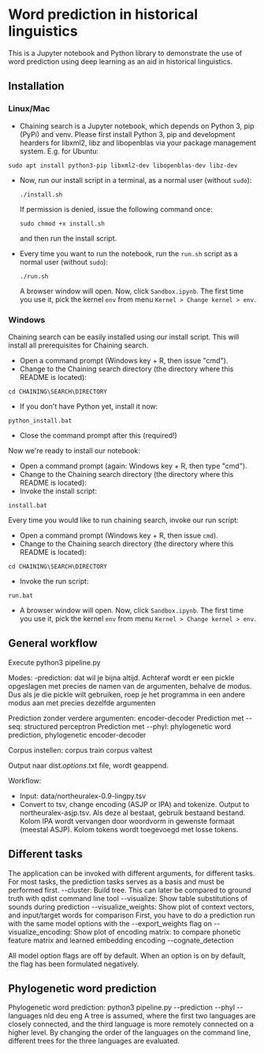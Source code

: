 # Word prediction in historical linguistics
This is a Jupyter notebook and Python library to demonstrate the use of word prediction using deep learning as an aid in historical linguistics.

## Installation
### Linux/Mac

* Chaining search is a Jupyter notebook, which depends on Python 3, pip (PyPi) and venv. Please first install Python 3, pip and development hearders for libxml2, libz and libopenblas via your package management system. E.g. for Ubuntu:
 ```
 sudo apt install python3-pip libxml2-dev libopenblas-dev libz-dev
 ```

* Now, run our install script in a terminal, as a normal user (without `sudo`):
   ```
   ./install.sh
   ```
   If permission is denied, issue the following command once:
   ```
   sudo chmod +x install.sh
   ```
   and then run the install script.

* Every time you want to run the notebook, run the `run.sh` script as a normal user (without `sudo`):
   ```
   ./run.sh
   ```
   A browser window will open. Now, click `Sandbox.ipynb`. The first time you use it, pick the kernel `env` from menu `Kernel > Change kernel > env`.


### Windows

Chaining search can be easily installed using our install script. This will install all prerequisites for Chaining search.

* Open a command prompt (Windows key + R, then issue "cmd").
* Change to the Chaining search directory (the directory where this README is located):
 ```
 cd CHAINING\SEARCH\DIRECTORY
 ```
* If you don't have Python yet, install it now:
 ```
 python_install.bat
 ```
* Close the command prompt after this (required!)

Now we're ready to install our notebook:
* Open a command prompt (again: Windows key + R, then type "cmd").
* Change to the Chaining search directory (the directory where this README is located): 
* Invoke the install script:
 ```
 install.bat
 ```

Every time you would like to run chaining search, invoke our run script:

* Open a command prompt (Windows key + R, then issue `cmd`).
* Change to the Chaining search directory (the directory where this README is located):
 ```
 cd CHAINING\SEARCH\DIRECTORY
 ```
* Invoke the run script:
 ```
 run.bat
 ```
* A browser window will open. Now, click `Sandbox.ipynb`. The first time you use it, pick the kernel `env` from menu `Kernel > Change kernel > env`.

## General workflow
Execute python3 pipeline.py

Modes:
-prediction: dat wil je bijna altijd. Achteraf wordt er een pickle opgeslagen met precies de namen van de argumenten, behalve de modus. Dus als je die pickle wilt gebruiken, roep je het programma in een andere modus aan met precies dezelfde argumenten

Prediction zonder verdere argumenten: encoder-decoder
Prediction met --seq: structured perceptron
Prediction met --phyl: phylogenetic word prediction, phylogenetic encoder-decoder

Corpus instellen:
corpus train
corpus valtest

Output naar dist.*options*.txt file, wordt geappend.


Workflow:
 - Input: data/northeuralex-0.9-lingpy.tsv
 - Convert to tsv, change encoding (ASJP or IPA) and tokenize. Output to northeuralex-asjp.tsv. Als deze al bestaat, gebruik bestaand bestand.
 Kolom IPA wordt vervangen door woordvorm in gewenste formaat (meestal ASJP).
 Kolom tokens wordt toegevoegd met losse tokens.
 
## Different tasks
The application can be invoked with different arguments, for different tasks. For most tasks, the prediction tasks serves as a basis and must be performed first.
 --cluster: Build tree. This can later be compared to ground truth with qdist command line tool
 --visualize: Show table substitutions of sounds during prediction
 --visualize_weights: Show plot of context vectors, and input/target words for comparison
 First, you have to do a prediction run with the same model options with the --export_weights flag on
 --visualize_encoding: Show plot of encoding matrix: to compare phonetic feature matrix and learned embedding encoding
 --cognate_detection
 
 All model option flags are off by default. When an option is on by default, the flag has been formulated negatively.
 
## Phylogenetic word prediction
 Phylogenetic word prediction: python3 pipeline.py --prediction --phyl --languages nld deu eng
 A tree is assumed, where the first two languages are closely connected, and the third language is more remotely connected on a higher level. By changing the order of the languages on the command line, different trees for the three languages are evaluated.
